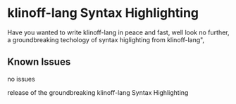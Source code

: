 # klinoff-lang Syntax Highlighting
Have you wanted to write klinoff-lang in peace and fast, well look no further, a groundbreaking techology of syntax higlighting from klinoff-lang",

## Known Issues

no issues

release of the groundbreaking klinoff-lang Syntax Highlighting